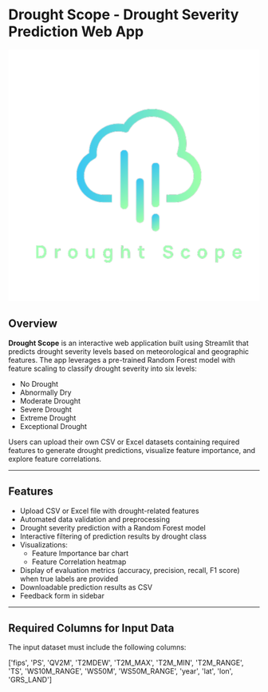# Drought Scope - Drought Severity Prediction Web App

![Drought Scope Logo](logo.png)

## Overview

**Drought Scope** is an interactive web application built using Streamlit that predicts drought severity levels based on meteorological and geographic features. The app leverages a pre-trained Random Forest model with feature scaling to classify drought severity into six levels:

- No Drought
- Abnormally Dry
- Moderate Drought
- Severe Drought
- Extreme Drought
- Exceptional Drought

Users can upload their own CSV or Excel datasets containing required features to generate drought predictions, visualize feature importance, and explore feature correlations.

---

## Features

- Upload CSV or Excel file with drought-related features
- Automated data validation and preprocessing
- Drought severity prediction with a Random Forest model
- Interactive filtering of prediction results by drought class
- Visualizations:
  - Feature Importance bar chart
  - Feature Correlation heatmap
- Display of evaluation metrics (accuracy, precision, recall, F1 score) when true labels are provided
- Downloadable prediction results as CSV
- Feedback form in sidebar

---

## Required Columns for Input Data

The input dataset must include the following columns:

['fips', 'PS', 'QV2M', 'T2MDEW', 'T2M_MAX', 'T2M_MIN', 'T2M_RANGE', 'TS',
'WS10M_RANGE', 'WS50M', 'WS50M_RANGE', 'year', 'lat', 'lon', 'GRS_LAND']
